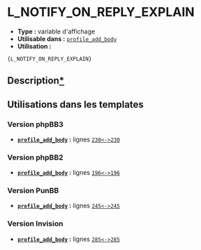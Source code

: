 # L_NOTIFY_ON_REPLY_EXPLAIN
* __Type :__ variable d'affichage
* __Utilisable dans :__ [`profile_add_body`](../tpl/profile_add_body.md#readme)
* __Utilisation :__

```html
{L_NOTIFY_ON_REPLY_EXPLAIN}
```

## Description[*](https://fa-tvars.appspot.com/var/L_NOTIFY_ON_REPLY_EXPLAIN)
## Utilisations dans les templates

### Version phpBB3
* __[`profile_add_body`](../tpl/profile_add_body.md#readme) :__ lignes [`230`](../src/prosilver/profile_add_body.tpl#L230)[`<->`](../src/prosilver/profile_add_body.tpl#L230-L230)[`230`](../src/prosilver/profile_add_body.tpl#L230)

### Version phpBB2
* __[`profile_add_body`](../tpl/profile_add_body.md#readme) :__ lignes [`196`](../src/subsilver/profile_add_body.tpl#L196)[`<->`](../src/subsilver/profile_add_body.tpl#L196-L196)[`196`](../src/subsilver/profile_add_body.tpl#L196)

### Version PunBB
* __[`profile_add_body`](../tpl/profile_add_body.md#readme) :__ lignes [`245`](../src/punbb/profile_add_body.tpl#L245)[`<->`](../src/punbb/profile_add_body.tpl#L245-L245)[`245`](../src/punbb/profile_add_body.tpl#L245)

### Version Invision
* __[`profile_add_body`](../tpl/profile_add_body.md#readme) :__ lignes [`285`](../src/invision/profile_add_body.tpl#L285)[`<->`](../src/invision/profile_add_body.tpl#L285-L285)[`285`](../src/invision/profile_add_body.tpl#L285)

